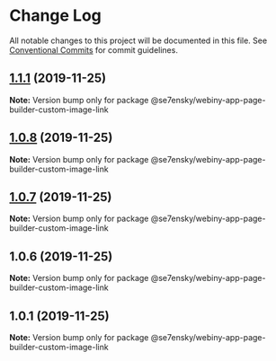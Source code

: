 # Change Log

All notable changes to this project will be documented in this file.
See [Conventional Commits](https://conventionalcommits.org) for commit guidelines.

## [1.1.1](https://github.com/SE7ENSKY/se7ensky-webiny-plugins/compare/@se7ensky/webiny-app-page-builder-custom-image-link@1.0.8...@se7ensky/webiny-app-page-builder-custom-image-link@1.1.1) (2019-11-25)

**Note:** Version bump only for package @se7ensky/webiny-app-page-builder-custom-image-link





## [1.0.8](https://github.com/SE7ENSKY/se7ensky-webiny-plugins/compare/@se7ensky/webiny-app-page-builder-custom-image-link@1.0.7...@se7ensky/webiny-app-page-builder-custom-image-link@1.0.8) (2019-11-25)

**Note:** Version bump only for package @se7ensky/webiny-app-page-builder-custom-image-link





## [1.0.7](https://github.com/SE7ENSKY/se7ensky-webiny-plugins/compare/@se7ensky/webiny-app-page-builder-custom-image-link@1.0.6...@se7ensky/webiny-app-page-builder-custom-image-link@1.0.7) (2019-11-25)

**Note:** Version bump only for package @se7ensky/webiny-app-page-builder-custom-image-link





## 1.0.6 (2019-11-25)

**Note:** Version bump only for package @se7ensky/webiny-app-page-builder-custom-image-link





## 1.0.1 (2019-11-25)

**Note:** Version bump only for package @se7ensky/webiny-app-page-builder-custom-image-link
